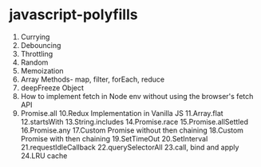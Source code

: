 # javascript-polyfills

1. Currying
2. Debouncing
3. Throttling
4. Random
5. Memoization
6. Array Methods- map, filter, forEach, reduce
7. deepFreeze Object
8. How to implement fetch in Node env without using the browser's fetch API
9. Promise.all
10.Redux Implementation in Vanilla JS
11.Array.flat
12.startsWith
13.String.includes
14.Promise.race
15.Promise.allSettled
16.Promise.any
17.Custom Promise without then chaining
18.Custom Promise with then chaining
19.SetTimeOut
20.SetInterval
21.requestIdleCallback
22.querySelectorAll
23.call, bind and apply
24.LRU cache

